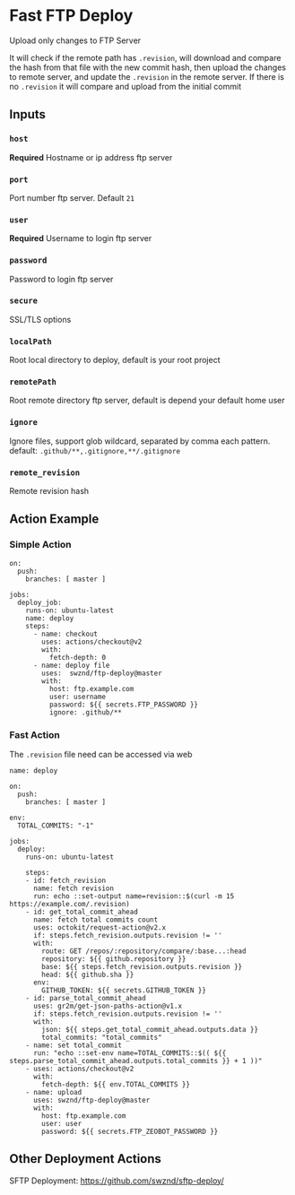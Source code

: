 # Fast FTP Deploy 

Upload only changes to FTP Server

It will check if the remote path has `.revision`, will download and compare the hash from that file with the new commit hash, then upload the changes to remote server, and update the `.revision` in the remote server. If there is no `.revision` it will compare and upload from the initial commit

## Inputs

### `host`

**Required** Hostname or ip address ftp server

### `port`

Port number ftp server. Default `21`

### `user`

**Required** Username to login ftp server

### `password`

Password to login ftp server

### `secure`

SSL/TLS options

### `localPath`

Root local directory to deploy, default is your root project

### `remotePath`

Root remote directory ftp server, default is depend your default home user

### `ignore`

Ignore files, support glob wildcard, separated by comma each pattern. default: `.github/**,.gitignore,**/.gitignore`

### `remote_revision`

Remote revision hash


## Action Example

### Simple Action

```
on:
  push:
    branches: [ master ]

jobs:
  deploy_job:
    runs-on: ubuntu-latest
    name: deploy
    steps:
      - name: checkout
        uses: actions/checkout@v2
        with:
          fetch-depth: 0
      - name: deploy file
        uses:  swznd/ftp-deploy@master
        with:
          host: ftp.example.com
          user: username
          password: ${{ secrets.FTP_PASSWORD }}
          ignore: .github/**
```

### Fast Action

The `.revision` file need can be accessed via web

```
name: deploy

on:
  push:
    branches: [ master ]

env:
  TOTAL_COMMITS: "-1"

jobs:
  deploy:
    runs-on: ubuntu-latest

    steps:
    - id: fetch_revision
      name: fetch revision
      run: echo ::set-output name=revision::$(curl -m 15 https://example.com/.revision)
    - id: get_total_commit_ahead
      name: fetch total commits count
      uses: octokit/request-action@v2.x
      if: steps.fetch_revision.outputs.revision != ''
      with:
        route: GET /repos/:repository/compare/:base...:head
        repository: ${{ github.repository }}
        base: ${{ steps.fetch_revision.outputs.revision }}
        head: ${{ github.sha }}
      env:
        GITHUB_TOKEN: ${{ secrets.GITHUB_TOKEN }}
    - id: parse_total_commit_ahead
      uses: gr2m/get-json-paths-action@v1.x
      if: steps.fetch_revision.outputs.revision != ''
      with:
        json: ${{ steps.get_total_commit_ahead.outputs.data }}
        total_commits: "total_commits"
    - name: set total_commit
      run: "echo ::set-env name=TOTAL_COMMITS::$(( ${{ steps.parse_total_commit_ahead.outputs.total_commits }} + 1 ))"
    - uses: actions/checkout@v2
      with:
        fetch-depth: ${{ env.TOTAL_COMMITS }}
    - name: upload
      uses: swznd/ftp-deploy@master
      with:
        host: ftp.example.com
        user: user
        password: ${{ secrets.FTP_ZEOBOT_PASSWORD }}
```

## Other Deployment Actions

SFTP Deployment: https://github.com/swznd/sftp-deploy/